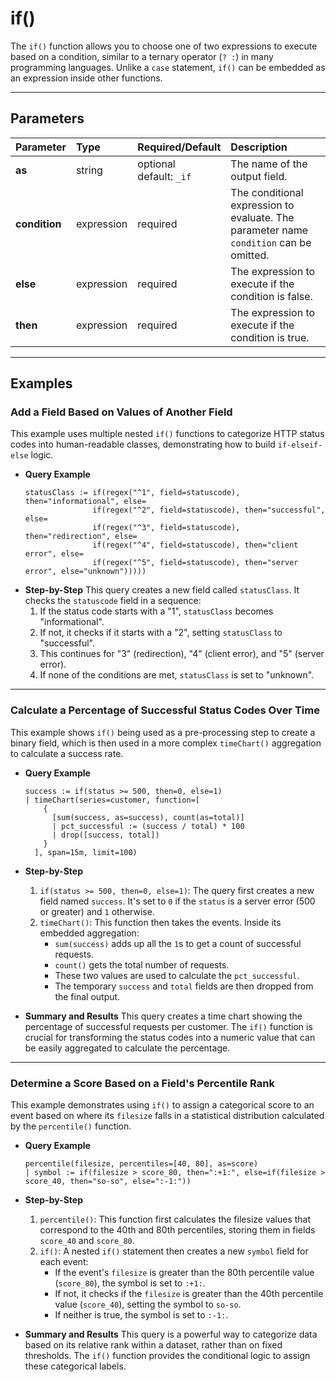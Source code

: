 # if()

The `if()` function allows you to choose one of two expressions to execute based on a condition, similar to a ternary operator (`? :`) in many programming languages. Unlike a `case` statement, `if()` can be embedded as an expression inside other functions.

***

## Parameters

| Parameter | Type | Required/Default | Description |
| :--- | :--- | :--- | :--- |
| **as** | string | optional <br> default: `_if` | The name of the output field. |
| **condition**| expression | required | The conditional expression to evaluate. The parameter name `condition` can be omitted. |
| **else** | expression | required | The expression to execute if the condition is false. |
| **then** | expression | required | The expression to execute if the condition is true. |

***

## Examples

### Add a Field Based on Values of Another Field

This example uses multiple nested `if()` functions to categorize HTTP status codes into human-readable classes, demonstrating how to build `if-elseif-else` logic.

* **Query Example**
    ```
    statusClass := if(regex("^1", field=statuscode), then="informational", else=
                   if(regex("^2", field=statuscode), then="successful", else=
                   if(regex("^3", field=statuscode), then="redirection", else=
                   if(regex("^4", field=statuscode), then="client error", else=
                   if(regex("^5", field=statuscode), then="server error", else="unknown")))))
    ```
* **Step-by-Step**
    This query creates a new field called `statusClass`. It checks the `statuscode` field in a sequence:
    1.  If the status code starts with a "1", `statusClass` becomes "informational".
    2.  If not, it checks if it starts with a "2", setting `statusClass` to "successful".
    3.  This continues for "3" (redirection), "4" (client error), and "5" (server error).
    4.  If none of the conditions are met, `statusClass` is set to "unknown".

---

### Calculate a Percentage of Successful Status Codes Over Time

This example shows `if()` being used as a pre-processing step to create a binary field, which is then used in a more complex `timeChart()` aggregation to calculate a success rate.

* **Query Example**
    ```
    success := if(status >= 500, then=0, else=1)
    | timeChart(series=customer, function=[
        {
          [sum(success, as=success), count(as=total)]
          | pct_successful := (success / total) * 100
          | drop([success, total])
        }
      ], span=15m, limit=100)
    ```

* **Step-by-Step**
    1.  `if(status >= 500, then=0, else=1)`: The query first creates a new field named `success`. It's set to `0` if the `status` is a server error (500 or greater) and `1` otherwise.
    2.  `timeChart()`: This function then takes the events. Inside its embedded aggregation:
        * `sum(success)` adds up all the `1`s to get a count of successful requests.
        * `count()` gets the total number of requests.
        * These two values are used to calculate the `pct_successful`.
        * The temporary `success` and `total` fields are then dropped from the final output.

* **Summary and Results**
    This query creates a time chart showing the percentage of successful requests per customer. The `if()` function is crucial for transforming the status codes into a numeric value that can be easily aggregated to calculate the percentage.

---

### Determine a Score Based on a Field's Percentile Rank

This example demonstrates using `if()` to assign a categorical score to an event based on where its `filesize` falls in a statistical distribution calculated by the `percentile()` function.

* **Query Example**
    ```
    percentile(filesize, percentiles=[40, 80], as=score)
    | symbol := if(filesize > score_80, then=":+1:", else=if(filesize > score_40, then="so-so", else=":-1:"))
    ```
* **Step-by-Step**
    1.  `percentile()`: This function first calculates the filesize values that correspond to the 40th and 80th percentiles, storing them in fields `score_40` and `score_80`.
    2.  `if()`: A nested `if()` statement then creates a new `symbol` field for each event:
        * If the event's `filesize` is greater than the 80th percentile value (`score_80`), the symbol is set to `:+1:`.
        * If not, it checks if the `filesize` is greater than the 40th percentile value (`score_40`), setting the symbol to `so-so`.
        * If neither is true, the symbol is set to `:-1:`.

* **Summary and Results**
    This query is a powerful way to categorize data based on its relative rank within a dataset, rather than on fixed thresholds. The `if()` function provides the conditional logic to assign these categorical labels.
